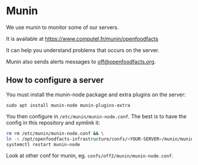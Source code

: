 # Munin

We use munin to monitor some of our servers.

It is available at https://www.computel.fr/munin/openfoodfacts

It can help you understand problems that occurs on the server.

Munin also sends alerts messages to off@openfoodfacts.org.

## How to configure a server

You must install the munin-node package and extra plugins on the server:

```
sudo apt install munin-node munin-plugins-extra
```

You then configure in `/etc/munin/munin-node.conf`.
The best is to have the config in this repository and symlink it:
```bash
rm rm /etc/munin/munin-node.conf && \
ln -s /opt/openfoodfacts-infrastructure/confs/<YOUR-SERVER>/munin/munin-node.conf /etc/munin/
systemctl restart munin-node
```


Look at other conf for munin, eg. `confs/off2/munin/munin-node.conf`.
